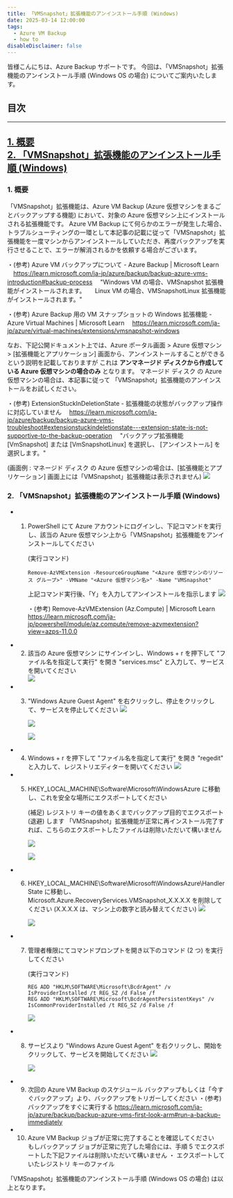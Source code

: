 ```yaml
---
title: 「VMSnapshot」拡張機能のアンインストール手順 (Windows)
date: 2025-03-14 12:00:00
tags:
  - Azure VM Backup
  - how to
disableDisclaimer: false
---
```


<!-- more -->
皆様こんにちは、Azure Backup サポートです。
今回は、「VMSnapshot」拡張機能のアンインストール手順 (Windows OS の場合) についてご案内いたします。

## 目次  
-----------------------------------------------------------  
[1. 概要](#1)  
[2. 「VMSnapshot」拡張機能のアンインストール手順 (Windows)](#2)  
-----------------------------------------------------------  

### <a id="1"></a>1. 概要  
「VMSnapshot」拡張機能は、Azure VM Backup (Azure 仮想マシンをまるごとバックアップする機能) において、対象の Azure 仮想マシン上にインストールされる拡張機能です。
Azure VM Backup にて何らかのエラーが発生した場合、トラブルシューティングの一環として本記事の記載に従って「VMSnapshot」拡張機能を一度マシンからアンインストールしていただき、再度バックアップを実行させることで、エラーが解消されるかを依頼する場合がございます。

・(参考) Azure VM バックアップについて - Azure Backup | Microsoft Learn
　https://learn.microsoft.com/ja-jp/azure/backup/backup-azure-vms-introduction#backup-process
　"Windows VM の場合、VMSnapshot 拡張機能がインストールされます。
　 Linux VM の場合、VMSnapshotLinux 拡張機能がインストールされます。"

・(参考) Azure Backup 用の VM スナップショットの Windows 拡張機能 - Azure Virtual Machines | Microsoft Learn
　https://learn.microsoft.com/ja-jp/azure/virtual-machines/extensions/vmsnapshot-windows

なお、下記公開ドキュメント上では、Azure ポータル画面 > Azure 仮想マシン > [拡張機能とアプリケーション] 画面から、アンインストールすることができるという説明を記載しておりますが
これは **アンマネージド ディスクから作成している Azure 仮想マシンの場合のみ** となります。
マネージド ディスク の Azure 仮想マシンの場合は、本記事に従って 「VMSnapshot」拡張機能のアンインストールをお試しください。

・(参考) ExtensionStuckInDeletionState - 拡張機能の状態がバックアップ操作に対応していません
　https://learn.microsoft.com/ja-jp/azure/backup/backup-azure-vms-troubleshoot#extensionstuckindeletionstate---extension-state-is-not-supportive-to-the-backup-operation
　"バックアップ拡張機能 [VmSnapshot] または [VmSnapshotLinux] を選択し、 [アンインストール] を選択します。"

(画面例 : マネージド ディスク の Azure 仮想マシンの場合は、[拡張機能とアプリケーション] 画面上には「VMSnapshot」拡張機能は表示されません)
![](./HowToUninstallVMSnapshotExtension/HowToUninstallVMSnapshotExtension_01.png)


### <a id="2"></a>2. 「VMSnapshot」拡張機能のアンインストール手順 (Windows)

- 1. PowerShell にて Azure アカウントにログインし、下記コマンドを実行し、該当の Azure 仮想マシン上から「VMSnapshot」拡張機能をアンインストールしてください  
     
     (実行コマンド)  
     ```
     Remove-AzVMExtension -ResourceGroupName "<Azure 仮想マシンのリソース グループ>" -VMName "<Azure 仮想マシン名>" -Name "VMSnapshot"
     ```
      
     上記コマンド実行後、「Y」を入力してアンインストールを指示します
     ![](./HowToUninstallVMSnapshotExtension/HowToUninstallVMSnapshotExtension_02.png)

     ・(参考) Remove-AzVMExtension (Az.Compute) | Microsoft Learn
      https://learn.microsoft.com/ja-jp/powershell/module/az.compute/remove-azvmextension?view=azps-11.0.0


- 2. 該当の Azure 仮想マシン にサインインし、Windows + r を押下して "ファイル名を指定して実行" を開き "services.msc" と入力して、サービスを開いてください  
     ![](./HowToUninstallVMSnapshotExtension/HowToUninstallVMSnapshotExtension_03.png)


- 3. "Windows Azure Guest Agent" を右クリックし、停止をクリックして、サービスを停止してください
     ![](./HowToUninstallVMSnapshotExtension/HowToUninstallVMSnapshotExtension_04.png)

     ![](./HowToUninstallVMSnapshotExtension/HowToUninstallVMSnapshotExtension_05.png)

     ![](./HowToUninstallVMSnapshotExtension/HowToUninstallVMSnapshotExtension_06.png)


- 4. Windows + r を押下して "ファイル名を指定して実行" を開き "regedit" と入力して、レジストリエディターを開いてください
     ![](./HowToUninstallVMSnapshotExtension/HowToUninstallVMSnapshotExtension_09.png)


- 5. HKEY_LOCAL_MACHINE\Software\Microsoft\WindowsAzure に移動し、これを安全な場所にエクスポートしてください
   
     (補足)
       レジストリ キーの値をあくまでバックアップ目的でエクスポート (退避) します
       「VMSnapshot」拡張機能が正常に再インストール完了すれば、こちらのエクスポートしたファイルは削除いただいて構いません

     ![](./HowToUninstallVMSnapshotExtension/HowToUninstallVMSnapshotExtension_10.png)

     ![](./HowToUninstallVMSnapshotExtension/HowToUninstallVMSnapshotExtension_11.png)


- 6. HKEY_LOCAL_MACHINE\Software\Microsoft\WindowsAzure\HandlerState に移動し、Microsoft.Azure.RecoveryServices.VMSnapshot_X.X.X.X を削除してください
     (X.X.X.X は、マシン上の数字と読み替えてください)
     ![](./HowToUninstallVMSnapshotExtension/HowToUninstallVMSnapshotExtension_12.png)

     ![](./HowToUninstallVMSnapshotExtension/HowToUninstallVMSnapshotExtension_13.png)


- 7. 管理者権限にてコマンドプロンプトを開き以下のコマンド (2 つ) を実行してください  

     (実行コマンド)  
     ```
     REG ADD "HKLM\SOFTWARE\Microsoft\BcdrAgent" /v IsProviderInstalled /t REG_SZ /d False /f
     REG ADD "HKLM\SOFTWARE\Microsoft\BcdrAgentPersistentKeys" /v IsCommonProviderInstalled /t REG_SZ /d False /f
     ```

     ![](./HowToUninstallVMSnapshotExtension/HowToUninstallVMSnapshotExtension_14.png)


- 8. サービスより "Windows Azure Guest Agent" を右クリックし、開始をクリックして、サービスを開始してください
     ![](./HowToUninstallVMSnapshotExtension/HowToUninstallVMSnapshotExtension_15.png)

     ![](./HowToUninstallVMSnapshotExtension/HowToUninstallVMSnapshotExtension_16.png)


- 9. 次回の Azure VM Backup のスケジュール バックアップもしくは「今すぐバックアップ」より、バックアップをトリガーしてください
      ・(参考) バックアップをすぐに実行する
       https://learn.microsoft.com/ja-jp/azure/backup/backup-azure-vms-first-look-arm#run-a-backup-immediately 


- 10. Azure VM Backup ジョブが正常に完了することを確認してください  
      もしバックアップ ジョブが正常に完了した場合には、手順 5 でエクスポートした下記ファイルは削除いただいて構いません
      ・ エクスポートしていたレジストリ キーのファイル


「VMSnapshot」拡張機能のアンインストール手順 (Windows OS の場合) は以上となります。